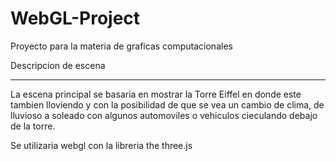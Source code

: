 # WebGL-Project
Proyecto para la materia de graficas computacionales

Descripcion de escena
__________________________________


La escena principal se basaria en mostrar la Torre Eiffel en donde este tambien lloviendo y con la posibilidad
de que se vea un cambio de clima, de lluvioso a soleado con algunos automoviles o vehiculos cieculando debajo
de la torre.

Se utilizaria webgl con la libreria the three.js
